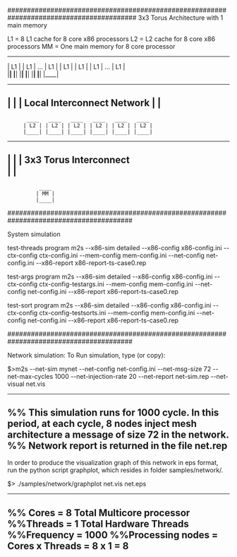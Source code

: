 #########################################################################################
3x3 Torus Architecture with 1 main memory

L1 = 8 L1 cache for 8 core x86 processors
L2 = L2 cache for 8 core x86 processors
MM = One main memory for 8 core processor
 ____   ____       ____   ____   ____   ____       ____  
| L1 | | L1 | ... | L1 | | L1 | | L1 | | L1 | ... | L1 |   
|____| |____|     |____| |____| |____| |____|     |____|

   -------------------------------------------------------
  |                                                       |
  |    		Local Interconnect Network
  |							  |
   -------------------------------------------------------
          ____   ____   ____   ____   ____   ____   
         | L2 | | L2 | | L2 | | L2 | | L2 | | L2 |
         |____| |____| |____| |____| |____| |____|


   -------------------------------------------------------
  |                                                       |
  |   		   3x3 Torus Interconnect   
  |							  |
   -------------------------------------------------------

		  	  ____   
			 | MM |
			 |____|


########################################################################################

System simulation

test-threads program
m2s --x86-sim detailed --x86-config x86-config.ini --ctx-config ctx-config.ini --mem-config mem-config.ini --net-config net-config.ini --x86-report x86-report-ts-case0.rep

test-args program
m2s --x86-sim detailed --x86-config x86-config.ini --ctx-config ctx-config-testargs.ini --mem-config mem-config.ini --net-config net-config.ini --x86-report x86-report-ts-case0.rep

test-sort program
m2s --x86-sim detailed --x86-config x86-config.ini --ctx-config ctx-config-testsorts.ini --mem-config mem-config.ini --net-config net-config.ini --x86-report x86-report-ts-case0.rep

########################################################################################

Network simulation:
To Run simulation, type (or copy):

$>m2s --net-sim mynet --net-config net-config.ini --net-msg-size 72 --net-max-cycles 1000  --net-injection-rate 20 --net-report net-sim.rep --net-visual net.vis 

----------------------------------------------------------------------------------------
%% This simulation runs for 1000 cycle. In this period, at each cycle, 8 nodes inject mesh architecture a message of size 72 in the network. 
%% Network report is returned in the file net.rep 
----------------------------------------------------------------------------------------

In order to produce the visualization graph of this network in eps format, run the 
python script graphplot, which resides in folder samples/network/.

$> ./samples/network/graphplot net.vis net.eps


----------------------------------------------------------------------------------------
%% Cores = 8	Total Multicore processor 
%%Threads = 1 	Total Hardware Threads
%%Frequency = 1000
%%Processing nodes = Cores x Threads = 8 x 1 = 8
----------------------------------------------------------------------------------------

